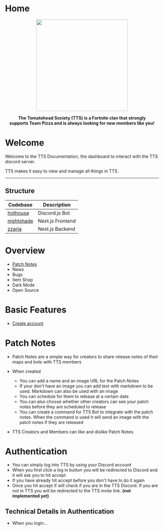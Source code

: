# Home

<p align="center">
<img height=300 src="https://cdn.discordapp.com/icons/570349873337991203/7f945e4de66e287e33e029043c99dd76.png?size=512"/>
</p>
<p align="center">
  <strong>
 The Tomatohead Society (TTS) is a Fortnite clan that strongly
    <br>
 supports Team Pizza and is always looking for new members like you!
    </strong>
</p>

# Welcome

Welcome to the TTS Documentation, the dashboard to interact with the TTS discord server.

TTS makes it easy to view and manage all things in TTS.

---

## Structure

| Codebase                 | Description      |
| ------------------------ | ---------------- |
| [hothouse](hothouse)     | Discord.js Bot   |
| [nightshade](nightshade) | Next.js Frontend |
| [zzaria](zzaria)         | Nest.js Backend  |

# Overview

-   [Patch Notes](#patch-notes)
-   News
-   Bugs
-   Item Shop
-   Dark Mode
-   Open Source

# Basic Features

-   [Create account](#authentication)

# Patch Notes

-   Patch Notes are a simple way for creators to share release notes of their maps and bots with TTS members

-   When created

    -   You can add a name and an image URL for the Patch Notes
    -   If your don't have an image you can add text with markdown to be used. Markdown can also be used with an image
    -   You can schedule for them to release at a certain date
    -   You can also choose whether other creators can see your patch notes before they are scheduled to release
    -   You can create a command for TTS Bot to integrate with the patch notes. When the command is used it will send an image with the patch notes if they are released

-   TTS Creators and Members can like and dislike Patch Notes

# Authentication

-   You can simply log into TTS by using your Discord account
-   When you first click a log in button you will be redirected to Discord and it will ask you to hit accept
-   If you have already hit accept before you don't have to do it again
-   Once you hit accept if will check if you are in the TTS Discord. If you are not in TTS you will be redirected to the TTS invite link. **(not implemented yet)**

## Technical Details in Authentication

-   When you login...
